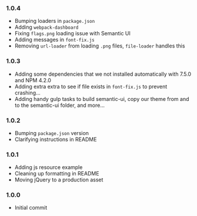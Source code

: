 ### 1.0.4
* Bumping loaders in `package.json`
* Adding `webpack-dashboard`
* Fixing `flags.png` loading issue with Semantic UI
* Adding messages in `font-fix.js`
* Removing `url-loader` from loading `.png` files, `file-loader` handles this

### 1.0.3
* Adding some dependencies that we not installed automatically with 7.5.0 and NPM 4.2.0
* Adding extra extra to see if file exists in `font-fix.js` to prevent crashing...
* Adding handy gulp tasks to build semantic-ui, copy our theme from and to the semantic-ui folder, and more...

### 1.0.2
* Bumping `package.json` version
* Clarifying instructions in README

### 1.0.1
* Adding js resource example
* Cleaning up formatting in README
* Moving jQuery to a production asset

### 1.0.0
* Initial commit
